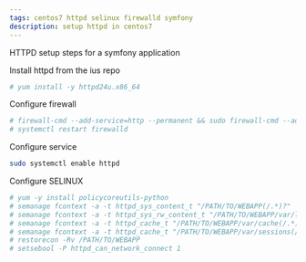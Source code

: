 ```yaml
---
tags: centos7 httpd selinux firewalld symfony
description: setup httpd in centos7
---
```


HTTPD setup steps for a symfony application

Install httpd from the ius repo
```bash
# yum install -y httpd24u.x86_64
```

Configure firewall
```bash
# firewall-cmd --add-service=http --permanent && sudo firewall-cmd --add-service=https --permanent
# systemctl restart firewalld
```

Configure service
```bash
sudo systemctl enable httpd
```

Configure SELINUX
```bash
# yum -y install policycoreutils-python
# semanage fcontext -a -t httpd_sys_content_t "/PATH/TO/WEBAPP(/.*)?"
# semanage fcontext -a -t httpd_sys_rw_content_t "/PATH/TO/WEBAPP/var/logs(/.*)?"
# semanage fcontext -a -t httpd_cache_t "/PATH/TO/WEBAPP/var/cache(/.*)?"
# semanage fcontext -a -t httpd_cache_t "/PATH/TO/WEBAPP/var/sessions(/.*)?"
# restorecon -Rv /PATH/TO/WEBAPP
# setsebool -P httpd_can_network_connect 1
```
